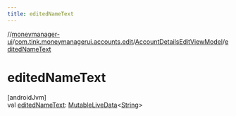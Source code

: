```yaml
---
title: editedNameText
---
```

//[moneymanager-ui](../../../index.html)/[com.tink.moneymanagerui.accounts.edit](../index.html)/[AccountDetailsEditViewModel](index.html)/[editedNameText](edited-name-text.html)



# editedNameText



[androidJvm]\
val [editedNameText](edited-name-text.html): [MutableLiveData](https://developer.android.com/reference/kotlin/androidx/lifecycle/MutableLiveData.html)&lt;[String](https://kotlinlang.org/api/latest/jvm/stdlib/kotlin/-string/index.html)&gt;




